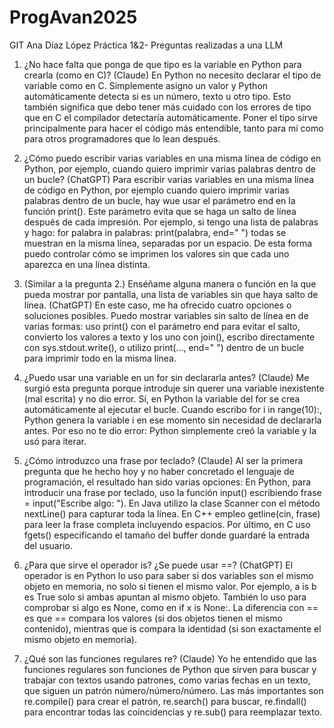 # ProgAvan2025
GIT Ana Díaz López
Práctica 1&2- Preguntas realizadas a una LLM

1. ¿No hace falta que ponga de que tipo es la variable en Python para crearla (como en C)? (Claude)
En Python no necesito declarar el tipo de variable como en C. Simplemente asigno un valor y Python automáticamente detecta si es un número, texto u otro tipo. Esto también significa que debo tener más cuidado con los errores de tipo que en C el compilador detectaría automáticamente. Poner el tipo sirve principalmente para hacer el código más entendible, tanto para mí como para otros programadores que lo lean después.

2. ¿Cómo puedo escribir varias variables en una misma línea de código en Python, por ejemplo, cuando quiero imprimir varias palabras dentro de un bucle? (ChatGPT)
Para escribir varias variables en una misma línea de código en Python, por ejemplo cuando quiero imprimir varias palabras dentro de un bucle, hay wue usar el parámetro end en la función print(). Este parámetro evita que se haga un salto de línea después de cada impresión. Por ejemplo, si tengo una lista de palabras y hago:
  for palabra in palabras:
    print(palabra, end=" ")
todas se muestran en la misma línea, separadas por un espacio. De esta forma puedo controlar cómo se imprimen los valores sin que cada uno aparezca en una línea distinta.

3. (Similar a la pregunta 2.) Enséñame alguna manera o función en la que pueda mostrar por pantalla, una lista de variables sin que haya salto de línea. (ChatGPT)
En este caso, me ha ofrecido cuatro opciones o soluciones posibles. Puedo mostrar variables sin salto de línea en de varias formas: uso print() con el parámetro end para evitar el salto, convierto los valores a texto y los uno con join(), escribo directamente con sys.stdout.write(), o utilizo print(..., end=" ") dentro de un bucle para imprimir todo en la misma línea.

4. ¿Puedo usar una variable en un for sin declararla antes? (Claude)
Me surgió esta pregunta porque introduje sin querer una variable inexistente (mal escrita) y no dio error. Sí, en Python la variable del for se crea automáticamente al ejecutar el bucle. Cuando escribo for i in range(10):, Python genera la variable i en ese momento sin necesidad de declararla antes. Por eso no te dio error: Python simplemente creó la variable y la usó para iterar.

5. ¿Cómo introduzco una frase por teclado? (Claude)
Al ser la primera pregunta que he hecho hoy y no haber concretado el lenguaje de programación, el resultado han sido varias opciones: En Python, para introducir una frase por teclado, uso la función input() escribiendo frase = input("Escribe algo: "). En Java utilizo la clase Scanner con el método nextLine() para capturar toda la línea. En C++ empleo getline(cin, frase) para leer la frase completa incluyendo espacios. Por último, en C uso fgets() especificando el tamaño del buffer donde guardaré la entrada del usuario.

6. ¿Para que sirve el operador is? ¿Se puede usar ==? (ChatGPT)
El operador is en Python lo uso para saber si dos variables son el mismo objeto en memoria, no solo si tienen el mismo valor. Por ejemplo, a is b es True solo si ambas apuntan al mismo objeto. También lo uso para comprobar si algo es None, como en if x is None:.
La diferencia con == es que == compara los valores (si dos objetos tienen el mismo contenido), mientras que is compara la identidad (si son exactamente el mismo objeto en memoria).

7. ¿Qué son las funciones regulares re? (Claude)
Yo he entendido que las funciones regulares son funciones de Python que sirven para buscar y trabajar con textos usando patrones, como varias fechas en un texto, que siguen un patrón número/número/número. Las más importantes son re.compile() para crear el patrón, re.search() para buscar, re.findall() para encontrar todas las coincidencias y re.sub() para reemplazar texto.
